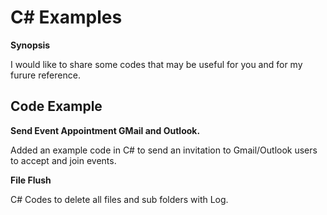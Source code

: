 # C# Examples
<b>Synopsis</b>

I would like to share some codes that may be useful for you and for my furure reference. 

<h2>Code Example</h2>

<b>Send Event Appointment GMail and Outlook.</b>
    <p>Added an example code in C# to send an invitation to Gmail/Outlook users to accept and join events. </p>

<b> File Flush</b>
    <p>C# Codes to delete all files and sub folders with Log.</p>
   
